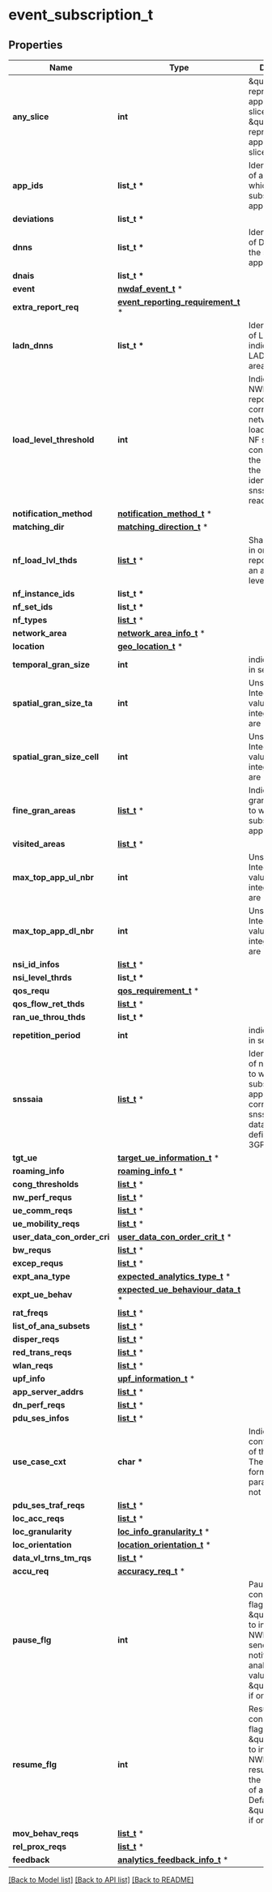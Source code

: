 # event_subscription_t

## Properties
Name | Type | Description | Notes
------------ | ------------- | ------------- | -------------
**any_slice** | **int** | \&quot;false\&quot; represents not applicable for all slices. \&quot;true\&quot; represents applicable for all slices.  | [optional] 
**app_ids** | **list_t \*** | Identification(s) of application to which the subscription applies. | [optional] 
**deviations** | **list_t \*** |  | [optional] 
**dnns** | **list_t \*** | Identification(s) of DNN to which the subscription applies. | [optional] 
**dnais** | **list_t \*** |  | [optional] 
**event** | [**nwdaf_event_t**](nwdaf_event.md) \* |  | 
**extra_report_req** | [**event_reporting_requirement_t**](event_reporting_requirement.md) \* |  | [optional] 
**ladn_dnns** | **list_t \*** | Identification(s) of LADN DNN to indicate the LADN service area as the AOI. | [optional] 
**load_level_threshold** | **int** | Indicates that the NWDAF shall report the corresponding network slice load level to the NF service consumer where the load level of the network slice identified by snssais is reached.  | [optional] 
**notification_method** | [**notification_method_t**](notification_method.md) \* |  | [optional] 
**matching_dir** | [**matching_direction_t**](matching_direction.md) \* |  | [optional] 
**nf_load_lvl_thds** | [**list_t**](threshold_level.md) \* | Shall be supplied in order to start reporting when an average load level is reached.  | [optional] 
**nf_instance_ids** | **list_t \*** |  | [optional] 
**nf_set_ids** | **list_t \*** |  | [optional] 
**nf_types** | [**list_t**](nf_type.md) \* |  | [optional] 
**network_area** | [**network_area_info_t**](network_area_info.md) \* |  | [optional] 
**location** | [**geo_location_t**](geo_location.md) \* |  | [optional] 
**temporal_gran_size** | **int** | indicating a time in seconds. | [optional] 
**spatial_gran_size_ta** | **int** | Unsigned Integer, i.e. only value 0 and integers above 0 are permissible. | [optional] 
**spatial_gran_size_cell** | **int** | Unsigned Integer, i.e. only value 0 and integers above 0 are permissible. | [optional] 
**fine_gran_areas** | [**list_t**](geographical_area.md) \* | Indicates the fine granularity areas to which the subscription applies. | [optional] 
**visited_areas** | [**list_t**](network_area_info.md) \* |  | [optional] 
**max_top_app_ul_nbr** | **int** | Unsigned Integer, i.e. only value 0 and integers above 0 are permissible. | [optional] 
**max_top_app_dl_nbr** | **int** | Unsigned Integer, i.e. only value 0 and integers above 0 are permissible. | [optional] 
**nsi_id_infos** | [**list_t**](nsi_id_info.md) \* |  | [optional] 
**nsi_level_thrds** | **list_t \*** |  | [optional] 
**qos_requ** | [**qos_requirement_t**](qos_requirement.md) \* |  | [optional] 
**qos_flow_ret_thds** | [**list_t**](retainability_threshold.md) \* |  | [optional] 
**ran_ue_throu_thds** | **list_t \*** |  | [optional] 
**repetition_period** | **int** | indicating a time in seconds. | [optional] 
**snssaia** | [**list_t**](snssai.md) \* | Identification(s) of network slice to which the subscription applies. It corresponds to snssais in the data model definition of 3GPP TS 29.520.   | [optional] 
**tgt_ue** | [**target_ue_information_t**](target_ue_information.md) \* |  | [optional] 
**roaming_info** | [**roaming_info_t**](roaming_info.md) \* |  | [optional] 
**cong_thresholds** | [**list_t**](threshold_level.md) \* |  | [optional] 
**nw_perf_requs** | [**list_t**](network_perf_requirement.md) \* |  | [optional] 
**ue_comm_reqs** | [**list_t**](ue_comm_req.md) \* |  | [optional] 
**ue_mobility_reqs** | [**list_t**](ue_mobility_req.md) \* |  | [optional] 
**user_data_con_order_cri** | [**user_data_con_order_crit_t**](user_data_con_order_crit.md) \* |  | [optional] 
**bw_requs** | [**list_t**](bw_requirement.md) \* |  | [optional] 
**excep_requs** | [**list_t**](exception.md) \* |  | [optional] 
**expt_ana_type** | [**expected_analytics_type_t**](expected_analytics_type.md) \* |  | [optional] 
**expt_ue_behav** | [**expected_ue_behaviour_data_t**](expected_ue_behaviour_data.md) \* |  | [optional] 
**rat_freqs** | [**list_t**](rat_freq_information.md) \* |  | [optional] 
**list_of_ana_subsets** | [**list_t**](analytics_subset.md) \* |  | [optional] 
**disper_reqs** | [**list_t**](dispersion_requirement.md) \* |  | [optional] 
**red_trans_reqs** | [**list_t**](redundant_transmission_exp_req.md) \* |  | [optional] 
**wlan_reqs** | [**list_t**](wlan_performance_req.md) \* |  | [optional] 
**upf_info** | [**upf_information_t**](upf_information.md) \* |  | [optional] 
**app_server_addrs** | [**list_t**](addr_fqdn.md) \* |  | [optional] 
**dn_perf_reqs** | [**list_t**](dn_performance_req.md) \* |  | [optional] 
**pdu_ses_infos** | [**list_t**](pdu_session_info_1.md) \* |  | [optional] 
**use_case_cxt** | **char \*** | Indicates the context of usage of the analytics. The value and format of this parameter are not standardized.  | [optional] 
**pdu_ses_traf_reqs** | [**list_t**](pdu_ses_traffic_req.md) \* |  | [optional] 
**loc_acc_reqs** | [**list_t**](loc_accuracy_req.md) \* |  | [optional] 
**loc_granularity** | [**loc_info_granularity_t**](loc_info_granularity.md) \* |  | [optional] 
**loc_orientation** | [**location_orientation_t**](location_orientation.md) \* |  | [optional] 
**data_vl_trns_tm_rqs** | [**list_t**](e2e_data_vol_trans_time_req.md) \* |  | [optional] 
**accu_req** | [**accuracy_req_t**](accuracy_req.md) \* |  | [optional] 
**pause_flg** | **int** | Pause analytics consumption flag. Set to \&quot;true\&quot; to indicate the NWDAF to stop sending the notifications of analytics. Default value is \&quot;false\&quot; if omitted.  | [optional] 
**resume_flg** | **int** | Resume analytics consumption flag. Set to \&quot;true\&quot; to indicate the NWDAF to resume sending the notifications of analytics. Default value is \&quot;false\&quot; if omitted.  | [optional] 
**mov_behav_reqs** | [**list_t**](mov_behav_req.md) \* |  | [optional] 
**rel_prox_reqs** | [**list_t**](rel_prox_req.md) \* |  | [optional] 
**feedback** | [**analytics_feedback_info_t**](analytics_feedback_info.md) \* |  | [optional] 

[[Back to Model list]](../README.md#documentation-for-models) [[Back to API list]](../README.md#documentation-for-api-endpoints) [[Back to README]](../README.md)


